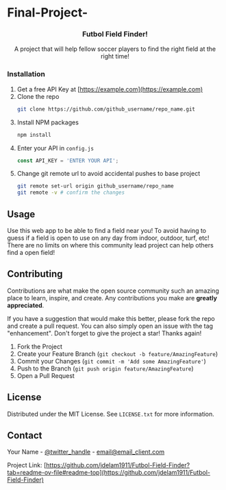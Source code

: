 # Final-Project-

<h3 align="center">Futbol Field Finder!</h3>

  <p align="center">
    A project that will help fellow soccer players to find the right field at the right time!
    <br />
  

<!-- GETTING STARTED -->

### Installation

1. Get a free API Key at [https://example.com](https://example.com)
2. Clone the repo
   ```sh
   git clone https://github.com/github_username/repo_name.git
   ```
3. Install NPM packages
   ```sh
   npm install
   ```
4. Enter your API in `config.js`
   ```js
   const API_KEY = 'ENTER YOUR API';
   ```
5. Change git remote url to avoid accidental pushes to base project
   ```sh
   git remote set-url origin github_username/repo_name
   git remote -v # confirm the changes
   ```

<!-- USAGE EXAMPLES -->
## Usage

Use this web app to be able to find a field near you! To avoid having to guess if a field is open to use on any day from indoor, outdoor, turf, etc! There are no limits on where this community lead project can help others find a open field!


## Contributing

Contributions are what make the open source community such an amazing place to learn, inspire, and create. Any contributions you make are **greatly appreciated**.

If you have a suggestion that would make this better, please fork the repo and create a pull request. You can also simply open an issue with the tag "enhancement".
Don't forget to give the project a star! Thanks again!

1. Fork the Project
2. Create your Feature Branch (`git checkout -b feature/AmazingFeature`)
3. Commit your Changes (`git commit -m 'Add some AmazingFeature'`)
4. Push to the Branch (`git push origin feature/AmazingFeature`)
5. Open a Pull Request



## License

Distributed under the MIT License. See `LICENSE.txt` for more information.




<!-- CONTACT -->
## Contact

Your Name - [@twitter_handle](https://twitter.com/twitter_handle) - email@email_client.com

Project Link: [https://github.com/jdelam1911/Futbol-Field-Finder?tab=readme-ov-file#readme-top](https://github.com/jdelam1911/Futbol-Field-Finder)


